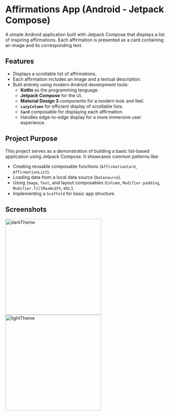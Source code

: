 # Affirmations App (Android - Jetpack Compose)

A simple Android application built with Jetpack Compose that displays a list of inspiring affirmations. Each affirmation is presented as a card containing an image and its corresponding text.

## Features

*   Displays a scrollable list of affirmations.
*   Each affirmation includes an image and a textual description.
*   Built entirely using modern Android development tools:
    *   **Kotlin** as the programming language.
    *   **Jetpack Compose** for the UI.
    *   **Material Design 3** components for a modern look and feel.
    *   **`LazyColumn`** for efficient display of scrollable lists.
    *   **`Card`** composable for displaying each affirmation.
    *   Handles edge-to-edge display for a more immersive user experience.

## Project Purpose

This project serves as a demonstration of building a basic list-based application using Jetpack Compose. It showcases common patterns like:

*   Creating reusable composable functions (`AffirmationCard`, `AffirmationList`).
*   Loading data from a local data source (`Datasource`).
*   Using `Image`, `Text`, and layout composables (`Column`, `Modifier.padding`, `Modifier.fillMaxWidth`, etc.).
*   Implementing a `Scaffold` for basic app structure.

## Screenshots
<div>
  <img src="https://github.com/user-attachments/assets/9f4c4e8e-c9ff-4ba5-9383-1a3c32776cf1" alt="darkTheme" width="300" />
  <img src="https://github.com/user-attachments/assets/5b9f8905-d54a-4cf2-8909-ad1898376f3c" alt="lightTheme" width="300" />
</div>
